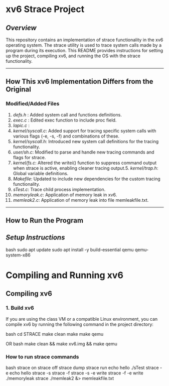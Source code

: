 # xv6 Strace Project 

## *Overview*
This repository contains an implementation of strace functionality in the xv6 operating system. The strace utility is used to trace system calls made by a program during its execution. This README provides instructions for setting up the project, compiling xv6, and running the OS with the strace functionality.

---
## How This xv6 Implementation Differs from the Original

### Modified/Added Files
1. *defs.h* : Added system call and functions definitions.
2. *exec.c* : Edited exec function to include proc field.
3. *lapic.c* : 
4. *kernel/syscall.c*: Added support for tracing specific system calls with various flags (-e, -s, -f) and combinations of these.
5. *kernel/syscall.h*: Introduced new system call definitions for the tracing functionality.
6. *user/sh.c*: Modified to parse and handle new tracing commands and flags for strace.
7. *kernel/fs.c*: Altered the writei() function to suppress command output when strace is active, enabling cleaner tracing output.5.  *kernel/trap.h*: Global variable definitions.
8. *Makefile*: Updated to include new dependencies for the custom tracing functionality.
9. *sTest.c*: Trace child process implementation.
10. *memoryleak.c*: Application of memory leak in xv6. 
11. *memleak2.c*: Application of memory leak into file memleakfile.txt.
---

## How to Run the Program


## *Setup Instructions*

bash
sudo apt update
sudo apt install -y build-essential qemu qemu-system-x86

# Compiling and Running xv6

## Compiling xv6

### 1. Build xv6
If you are using the class VM or a compatible Linux environment, you can compile xv6 by running the following command in the project directory:

bash
cd STRACE
make clean
make
make qemu

OR
bash
make clean && make xv6.img && make qemu


### How to run strace commands
bash
strace on
strace off
strace dump
strace run echo hello
./sTest
strace -e echo hello
strace -s
strace -f
strace -s -e write
strace -f -e write
./memoryleak
strace ./memleak2 &> memleakfile.txt

